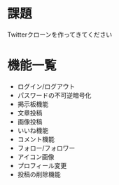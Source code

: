 
# 課題
Twitterクローンを作ってきてください

# 機能一覧
 - ログイン/ログアウト
 - パスワードの不可逆暗号化
 - 掲示板機能
 - 文章投稿
 - 画像投稿
 - いいね機能
 - コメント機能
 - フォロー/フォロワー
 - アイコン画像
 - プロフィール変更
 - 投稿の削除機能
